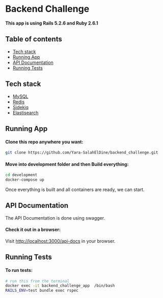 # Backend Challenge


**This app is using Rails 5.2.6 and Ruby 2.6.1**

## Table of contents

- [Tech stack](#tech-stack)
- [Running App](#running-app)
- [API Documentation](#api-documentation)
- [Running Tests](#running-tests)

## Tech stack

- [MySQL](https://www.mysql.com/)
- [Redis](https://redis.io/)
- [Sidekiq](https://github.com/mperham/sidekiq)
- [Elastisearch](https://www.elastic.co/)

## Running App

#### Clone this repo anywhere you want:

```sh
git clone https://github.com/Yara-SalahElDine/backend_challenge.git
```

#### Move into development folder and then Build everything:

```sh
cd development
docker-compose up
```

Once everything is built and all containers are ready, we can start.

## API Documentation

The API Documentation is done using swagger.
#### Check it out in a browser:

Visit <http://localhost:3000/api-docs> in your browser.

## Running Tests

#### To run tests:

```sh
# run this from the terminal
docker exec -it backend_challenge_app  /bin/bash
RAILS_ENV=test bundle exec rspec 
```











